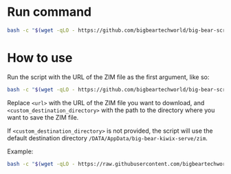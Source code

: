 # Run command

```bash
bash -c "$(wget -qLO - https://github.com/bigbeartechworld/big-bear-scripts/raw/master/download-zim-files/run.sh)"
```

# How to use

Run the script with the URL of the ZIM file as the first argument, like so:

```bash
bash -c "$(wget -qLO - https://github.com/bigbeartechworld/big-bear-scripts/raw/master/download-zim-files/run.sh)" -- <url> <custom_destination_directory>
```

Replace `<url>` with the URL of the ZIM file you want to download, and `<custom_destination_directory>` with the path to the directory where you want to save the ZIM file.

If `<custom_destination_directory>` is not provided, the script will use the default destination directory `/DATA/AppData/big-bear-kiwix-serve/zim`.

Example:

```bash
bash -c "$(wget -qLO - https://raw.githubusercontent.com/bigbeartechworld/big-bear-scripts/master/master/run.sh)" -- https://download.kiwix.org/zim/wikipedia_en_ray_charles_2022-12.zim
```
